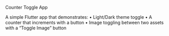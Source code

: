 Counter Toggle App

A simple Flutter app that demonstrates:
	•	Light/Dark theme toggle
	•	A counter that increments with a button
	•	Image toggling between two assets with a “Toggle Image” button

